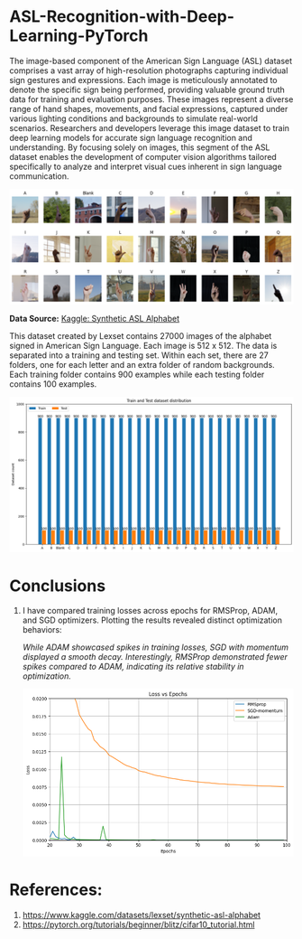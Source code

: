 # ASL-Recognition-with-Deep-Learning-PyTorch

The image-based component of the American Sign Language (ASL) dataset comprises a vast array of high-resolution photographs capturing individual sign gestures and expressions. Each image is meticulously annotated to denote the specific sign being performed, providing valuable ground truth data for training and evaluation purposes. These images represent a diverse range of hand shapes, movements, and facial expressions, captured under various lighting conditions and backgrounds to simulate real-world scenarios. Researchers and developers leverage this image dataset to train deep learning models for accurate sign language recognition and understanding. By focusing solely on images, this segment of the ASL dataset enables the development of computer vision algorithms tailored specifically to analyze and interpret visual cues inherent in sign language communication.

![ASL image with labels](./static/asl-image-labels.png)

**Data Source:** [Kaggle: Synthetic ASL Alphabet](https://www.kaggle.com/datasets/lexset/synthetic-asl-alphabet)

This dataset created by Lexset contains 27000 images of the alphabet signed in American Sign Language. Each image is 512 x 512. The data is separated into a training and testing set. Within each set, there are 27 folders, one for each letter and an extra folder of random backgrounds. Each training folder contains 900 examples while each testing folder contains 100 examples.

![Datasets distributions](./static/data-set-distribution.png)

# Conclusions
1. I have compared training losses across epochs for RMSProp, ADAM, and SGD optimizers. Plotting the results revealed distinct optimization behaviors: 

    *While ADAM showcased spikes in training losses, SGD with momentum displayed a smooth decay. Interestingly, RMSProp demonstrated fewer spikes compared to ADAM, indicating its relative stability in optimization.*

    ![Comparison Graph](./static/compare-loss-optimizers.png)

# References:

1. https://www.kaggle.com/datasets/lexset/synthetic-asl-alphabet
2. https://pytorch.org/tutorials/beginner/blitz/cifar10_tutorial.html
